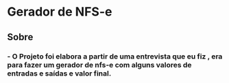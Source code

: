 # Gerador de NFS-e

## Sobre

### - O Projeto foi elabora a partir de uma entrevista que eu fiz , era para fazer um gerador de nfs-e com alguns valores de entradas e saídas e valor final.
